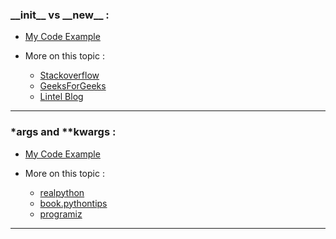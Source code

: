 <!-- topic 1 -->

<h3> __init__ vs __new__ :</h3>

- <a href="/example_1/code1">My Code Example</a> 

- More on this topic : 

    - <a href="https://stackoverflow.com/questions/674304/why-is-init-always-called-after-new">Stackoverflow</a>
    - <a href="https://www.geeksforgeeks.org/__new__-in-python/">GeeksForGeeks</a>
    - <a href="https://howto.lintel.in/python-__new__-magic-method-explained/">Lintel Blog</a> 


<hr>



<h3> *args and **kwargs :</h3>

- <a href="/example_1/code2.py">My Code Example</a> 

- More on this topic : 

    - <a href="https://realpython.com/python-kwargs-and-args/">realpython</a>
    - <a href="https://book.pythontips.com/en/latest/args_and_kwargs.html">book.pythontips</a>
    - <a href="https://www.programiz.com/python-programming/args-and-kwargs">programiz</a> 


<hr>
 
 
